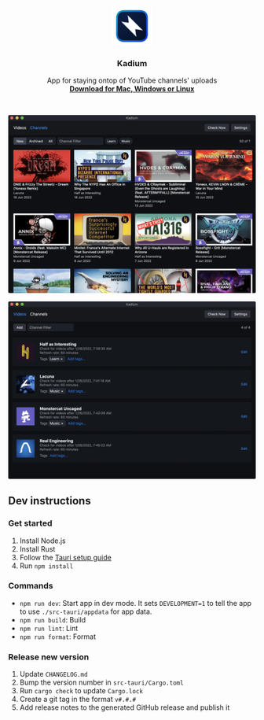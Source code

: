<p align="center">
  <img src="./assets/logo.png" width="80">
</p>
<h3 align="center">Kadium</h3>
<p align="center">
  App for staying ontop of YouTube channels' uploads
  <br/>
  <a href="https://kadium.kasper.space"><b>Download for Mac, Windows or Linux</b></a>
</p>
<br/>

![Screenshot 1](website/static/screenshot-1.webp)

![Screenshot 2](website/static/screenshot-2.webp)

## Dev instructions

### Get started

1. Install Node.js
2. Install Rust
3. Follow the [Tauri setup guide](https://tauri.studio/en/docs/getting-started/intro)
4. Run `npm install`

### Commands

- `npm run dev`: Start app in dev mode. It sets `DEVELOPMENT=1` to tell the app to use `./src-tauri/appdata` for app data.
- `npm run build`: Build
- `npm run lint`: Lint
- `npm run format`: Format

### Release new version
1. Update `CHANGELOG.md`
2. Bump the version number in `src-tauri/Cargo.toml`
3. Run `cargo check` to update `Cargo.lock`
4. Create a git tag in the format `v#.#.#`
5. Add release notes to the generated GitHub release and publish it
